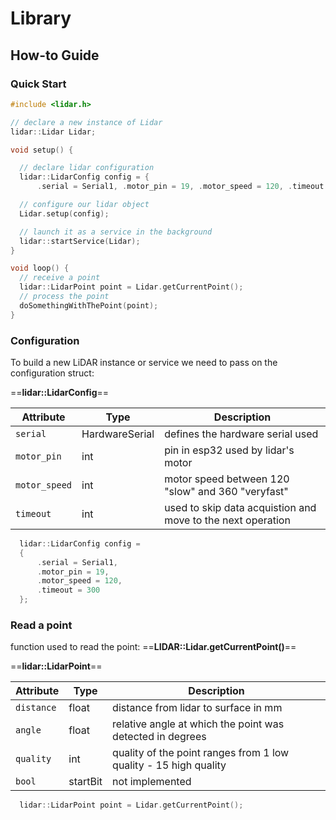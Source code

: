# Library

## How-to Guide

### Quick Start

```c++ title="main.cpp"
#include <lidar.h>

// declare a new instance of Lidar
lidar::Lidar Lidar;

void setup() {

  // declare lidar configuration
  lidar::LidarConfig config = {
      .serial = Serial1, .motor_pin = 19, .motor_speed = 120, .timeout = 300};

  // configure our lidar object
  Lidar.setup(config);

  // launch it as a service in the background
  lidar::startService(Lidar);
}

void loop() {
  // receive a point
  lidar::LidarPoint point = Lidar.getCurrentPoint();
  // process the point
  doSomethingWithThePoint(point);
}
```

### Configuration

To build a new LiDAR instance or service we need to pass on the configuration struct:

==**lidar::LidarConfig**==

| Attribute     | Type           | Description                                                 |
| ------------- | -------------- | ----------------------------------------------------------- |
| `serial`      | HardwareSerial | defines the hardware serial used                            |
| `motor_pin`   | int            | pin in esp32 used by lidar's motor                          |
| `motor_speed` | int            | motor speed between 120 "slow" and 360 "veryfast"           |
| `timeout`     | int            | used to skip data acquistion and move to the next operation |

```c++ title="syntax"
  lidar::LidarConfig config =
  {
      .serial = Serial1,
      .motor_pin = 19,
      .motor_speed = 120,
      .timeout = 300
  };
```

### Read a point

function used to read the point: ==**LIDAR::Lidar.getCurrentPoint()**==

==**lidar::LidarPoint**==

| Attribute  | Type     | Description                                                      |
| ---------- | -------- | ---------------------------------------------------------------- |
| `distance` | float    | distance from lidar to surface in mm                             |
| `angle`    | float    | relative angle at which the point was detected in degrees        |
| `quality`  | int      | quality of the point ranges from 1 low quality - 15 high quality |
| `bool`     | startBit | not implemented                                                  |

```c++ title="syntax"
  lidar::LidarPoint point = Lidar.getCurrentPoint();
```
